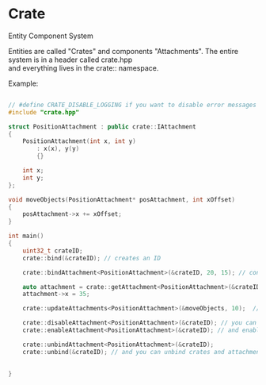 
# Crate

Entity Component System

Entities are called "Crates" and components "Attachments". The entire system is in a header called crate.hpp  
and everything lives in the crate:: namespace.

Example:
```c++

// #define CRATE_DISABLE_LOGGING if you want to disable error messages
#include "crate.hpp"

struct PositionAttachment : public crate::IAttachment
{
    PositionAttachment(int x, int y)
        : x(x), y(y)
        {}

    int x;
    int y;
};

void moveObjects(PositionAttachment* posAttachment, int xOffset)
{
    posAttachment->x += xOffset;
}

int main()
{
    uint32_t crateID;
    crate::bind(&crateID); // creates an ID

    crate::bindAttachment<PositionAttachment>(&crateID, 20, 15); // constructs a PositionAttachment bound to crateID

    auto attachment = crate::getAttachment<PositionAttachment>(&crateID);
    attachment->x = 35;

    crate::updateAttachments<PositionAttachment>(&moveObjects, 10);  // executes function with every enabled PositionAttachment

    crate::disableAttachment<PositionAttachment>(&crateID); // you can disable attachments
    crate::enableAttachment<PositionAttachment>(&crateID); // and enable them

    crate::unbindAttachment<PositionAttachment>(&crateID);
    crate::unbind(&crateID); // and you can unbind crates and attachments if you don't have use for them
  

}
```
